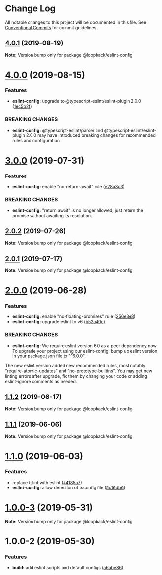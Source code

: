 # Change Log

All notable changes to this project will be documented in this file.
See [Conventional Commits](https://conventionalcommits.org) for commit guidelines.

## [4.0.1](https://github.com/strongloop/loopback-next/compare/@loopback/eslint-config@4.0.0...@loopback/eslint-config@4.0.1) (2019-08-19)

**Note:** Version bump only for package @loopback/eslint-config





# [4.0.0](https://github.com/strongloop/loopback-next/compare/@loopback/eslint-config@3.0.0...@loopback/eslint-config@4.0.0) (2019-08-15)


### Features

* **eslint-config:** upgrade to @typescript-eslint/eslint-plugin 2.0.0 ([1ec5b2f](https://github.com/strongloop/loopback-next/commit/1ec5b2f))


### BREAKING CHANGES

* **eslint-config:** @typescript-eslint/parser and @typescript-eslint/eslint-plugin
2.0.0 may have introduced breaking changes for recommended rules and configuration





# [3.0.0](https://github.com/strongloop/loopback-next/compare/@loopback/eslint-config@2.0.2...@loopback/eslint-config@3.0.0) (2019-07-31)


### Features

* **eslint-config:** enable "no-return-await" rule ([e28a3c3](https://github.com/strongloop/loopback-next/commit/e28a3c3))


### BREAKING CHANGES

* **eslint-config:** "return await" is no longer allowed, just return the
promise without awaiting its resolution.





## [2.0.2](https://github.com/strongloop/loopback-next/compare/@loopback/eslint-config@2.0.1...@loopback/eslint-config@2.0.2) (2019-07-26)

**Note:** Version bump only for package @loopback/eslint-config





## [2.0.1](https://github.com/strongloop/loopback-next/compare/@loopback/eslint-config@2.0.0...@loopback/eslint-config@2.0.1) (2019-07-17)

**Note:** Version bump only for package @loopback/eslint-config





# [2.0.0](https://github.com/strongloop/loopback-next/compare/@loopback/eslint-config@1.1.2...@loopback/eslint-config@2.0.0) (2019-06-28)


### Features

* **eslint-config:** enable "no-floating-promises" rule ([256e3e8](https://github.com/strongloop/loopback-next/commit/256e3e8))
* **eslint-config:** upgrade eslint to v6 ([b52a40c](https://github.com/strongloop/loopback-next/commit/b52a40c))


### BREAKING CHANGES

* **eslint-config:** We require eslint version 6.0 as a peer dependency now.
To upgrade your project using our eslint-config, bump up eslint version
in your package.json file to "^6.0.0".

The new eslint version added new recommended rules, most notably
"require-atomic-updates" and "no-prototype-builtins". You may get new
linting errors after upgrade, fix them by changing your code or adding
eslint-ignore comments as needed.





## [1.1.2](https://github.com/strongloop/loopback-next/compare/@loopback/eslint-config@1.1.1...@loopback/eslint-config@1.1.2) (2019-06-17)

**Note:** Version bump only for package @loopback/eslint-config





## [1.1.1](https://github.com/strongloop/loopback-next/compare/@loopback/eslint-config@1.1.0...@loopback/eslint-config@1.1.1) (2019-06-06)

**Note:** Version bump only for package @loopback/eslint-config





# [1.1.0](https://github.com/strongloop/loopback-next/compare/@loopback/eslint-config@1.0.0-3...@loopback/eslint-config@1.1.0) (2019-06-03)


### Features

* replace tslint with eslint ([44185a7](https://github.com/strongloop/loopback-next/commit/44185a7))
* **eslint-config:** allow detection of tsconfig file ([5c16db6](https://github.com/strongloop/loopback-next/commit/5c16db6))





# [1.0.0-3](https://github.com/strongloop/loopback-next/compare/@loopback/eslint-config@1.0.0-2...@loopback/eslint-config@1.0.0-3) (2019-05-31)

**Note:** Version bump only for package @loopback/eslint-config





# 1.0.0-2 (2019-05-30)


### Features

* **build:** add eslint scripts and default configs ([a6abe86](https://github.com/strongloop/loopback-next/commit/a6abe86))
